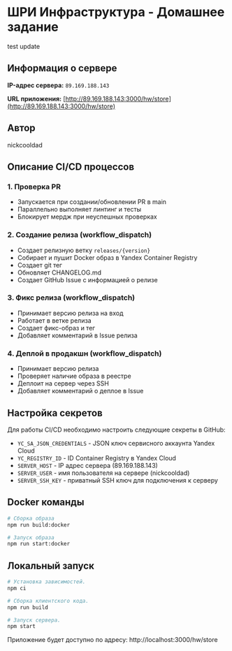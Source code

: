 # ШРИ Инфраструктура - Домашнее задание

test update

## Информация о сервере

**IP-адрес сервера:** `89.169.188.143`

**URL приложения:** [http://89.169.188.143:3000/hw/store](http://89.169.188.143:3000/hw/store)

## Автор

nickcooldad

## Описание CI/CD процессов

### 1. Проверка PR

- Запускается при создании/обновлении PR в main
- Параллельно выполняет линтинг и тесты
- Блокирует мердж при неуспешных проверках

### 2. Создание релиза (workflow_dispatch)

- Создает релизную ветку `releases/{version}`
- Собирает и пушит Docker образ в Yandex Container Registry
- Создает git тег
- Обновляет CHANGELOG.md
- Создает GitHub Issue с информацией о релизе

### 3. Фикс релиза (workflow_dispatch)

- Принимает версию релиза на вход
- Работает в ветке релиза
- Создает фикс-образ и тег
- Добавляет комментарий в Issue релиза

### 4. Деплой в продакшн (workflow_dispatch)

- Принимает версию релиза
- Проверяет наличие образа в реестре
- Деплоит на сервер через SSH
- Добавляет комментарий о деплое в Issue

## Настройка секретов

Для работы CI/CD необходимо настроить следующие секреты в GitHub:

- `YC_SA_JSON_CREDENTIALS` - JSON ключ сервисного аккаунта Yandex Cloud
- `YC_REGISTRY_ID` - ID Container Registry в Yandex Cloud
- `SERVER_HOST` - IP адрес сервера (89.169.188.143)
- `SERVER_USER` - имя пользователя на сервере (nickcooldad)
- `SERVER_SSH_KEY` - приватный SSH ключ для подключения к серверу

## Docker команды

```bash
# Сборка образа
npm run build:docker

# Запуск образа
npm run start:docker
```

## Локальный запуск

```bash
# Установка зависимостей.
npm ci

# Сборка клиентского кода.
npm run build

# Запуск сервера.
npm start
```

Приложение будет доступно по адресу: http://localhost:3000/hw/store
